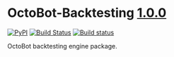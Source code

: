 # OctoBot-Backtesting [1.0.0](https://github.com/Drakkar-Software/OctoBot-Backtesting/blob/master/CHANGELOG.md)
[![PyPI](https://img.shields.io/pypi/v/OctoBot-Backtesting.svg)](https://pypi.python.org/pypi/OctoBot-Backtesting/)
[![Build Status](https://api.travis-ci.com/Drakkar-Software/OctoBot-Backtesting.svg?branch=master)](https://travis-ci.org/Drakkar-Software/OctoBot-Backtesting) 
[![Build status](https://ci.appveyor.com/api/projects/status/sisct9xel9yggme8?svg=true)](https://ci.appveyor.com/project/Herklos/octobot-backtesting)

OctoBot backtesting engine package.